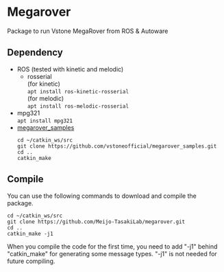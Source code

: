 # Megarover

Package to run Vstone MegaRover from ROS & Autoware

## Dependency

- ROS (tested with kinetic and melodic)
	* rosserial  
(for kinetic)  
``` apt install ros-kinetic-rosserial ```  
(for melodic)  
``` apt install ros-melodic-rosserial ```  
- mpg321  
``` apt install mpg321 ```  
- [megarover_samples](https://github.com/vstoneofficial/megarover_samples.git)
    ```
    cd ~/catkin_ws/src  
    git clone https://github.com/vstoneofficial/megarover_samples.git  
    cd ..  
    catkin_make  
    ```  

## Compile

You can use the following commands to download and compile the package.

```
cd ~/catkin_ws/src
git clone https://github.com/Meijo-TasakiLab/megarover.git
cd ..
catkin_make -j1
```

When you compile the code for the first time, you need to add "-j1" behind "catkin_make" for generating some message types. "-j1" is not needed for future compiling.
